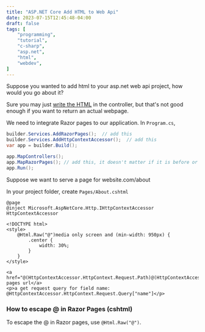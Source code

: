 ```yaml
---
title: "ASP.NET Core Add HTML to Web Api"
date: 2023-07-15T12:45:48-04:00
draft: false
tags: [
    "programming",
    "tutorial",
    "c-sharp",
    "asp.net",
    "html",
    "webdev",
]
---
```


Suppose you wanted to add html to your asp.net web api project, how would you go about it?

Sure you may just [write the HTML](https://stackoverflow.com/questions/26822277/return-html-from-asp-net-web-api) in the controller, but that's not good enough if you want to return an actual webpage.

We need to integrate Razor pages to our application. In `Program.cs`,

```cs
builder.Services.AddRazorPages();  // add this
builder.Services.AddHttpContextAccessor();  // add this
var app = builder.Build();

app.MapControllers();
app.MapRazorPages(); // add this, it doesn't matter if it is before or after MapControllers
app.Run();
```

Suppose we want to serve a page for website.com/about

In your project folder, create `Pages/About.cshtml`

```cshtml
@page
@inject Microsoft.AspNetCore.Http.IHttpContextAccessor HttpContextAccessor

<!DOCTYPE html>
<style>
    @Html.Raw("@")media only screen and (min-width: 950px) {
        .center {
            width: 30%;
        }
    }
</style>

<a href="@(HttpContextAccessor.HttpContext.Request.Path)@(HttpContextAccessor.HttpContext.Request.QueryString.ToUriComponent())">This pages url</a>
<p>a get request query for field name: @HttpContextAccessor.HttpContext.Request.Query["name"]</p>
```

### How to escape @ in Razor Pages (cshtml)

To escape the @ in Razor pages, use `@Html.Raw("@")`.

